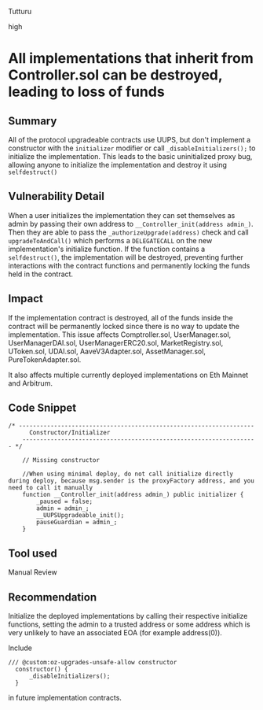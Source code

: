 Tutturu

high

# All implementations that inherit from Controller.sol can be destroyed, leading to loss of funds

## Summary
All of the protocol upgradeable contracts use UUPS, but don't implement a constructor with the ```initializer``` modifier or call ```_disableInitializers();``` to initialize the implementation. This leads to the basic uninitialized proxy bug, allowing anyone to initialize the implementation and destroy it using ```selfdestruct()```

## Vulnerability Detail
When a user initializes the implementation they can set themselves as admin by passing their own address to ```__Controller_init(address admin_)```.  Then they are able to pass the ```_authorizeUpgrade(address)``` check and call ```upgradeToAndCall()``` which performs a ```DELEGATECALL``` on the new implementation's initialize function. If the function contains a ```selfdestruct()```, the implementation will be destroyed, preventing further interactions with the contract functions and permanently locking the funds held in the contract.

## Impact
If the implementation contract is destroyed, all of the funds inside the contract will be permanently locked since there is no way to update the implementation. This issue affects Comptroller.sol, UserManager.sol, UserManagerDAI.sol, UserManagerERC20.sol, MarketRegistry.sol, UToken.sol, UDAI.sol, AaveV3Adapter.sol, AssetManager.sol, PureTokenAdapter.sol.

It also affects multiple currently deployed implementations on Eth Mainnet and Arbitrum.

## Code Snippet
```solidity
/* -------------------------------------------------------------------
      Constructor/Initializer 
    ------------------------------------------------------------------- */

    // Missing constructor

    //When using minimal deploy, do not call initialize directly during deploy, because msg.sender is the proxyFactory address, and you need to call it manually
    function __Controller_init(address admin_) public initializer {
        _paused = false;
        admin = admin_;
        __UUPSUpgradeable_init();
        pauseGuardian = admin_;
    }
```
## Tool used

Manual Review

## Recommendation
Initialize the deployed implementations by calling their respective initialize functions, setting the admin to a trusted address or some address which is very unlikely to have an associated EOA (for example address(0)).

Include 
```solidity
/// @custom:oz-upgrades-unsafe-allow constructor
  constructor() {
      _disableInitializers();
  }
 ``` 
 in future implementation contracts.